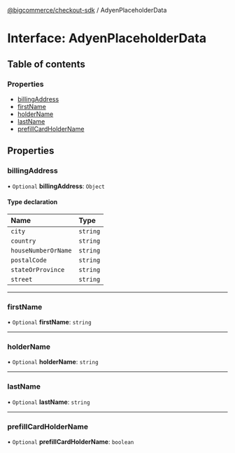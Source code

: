 [@bigcommerce/checkout-sdk](../README.md) / AdyenPlaceholderData

# Interface: AdyenPlaceholderData

## Table of contents

### Properties

- [billingAddress](AdyenPlaceholderData.md#billingaddress)
- [firstName](AdyenPlaceholderData.md#firstname)
- [holderName](AdyenPlaceholderData.md#holdername)
- [lastName](AdyenPlaceholderData.md#lastname)
- [prefillCardHolderName](AdyenPlaceholderData.md#prefillcardholdername)

## Properties

### billingAddress

• `Optional` **billingAddress**: `Object`

#### Type declaration

| Name | Type |
| :------ | :------ |
| `city` | `string` |
| `country` | `string` |
| `houseNumberOrName` | `string` |
| `postalCode` | `string` |
| `stateOrProvince` | `string` |
| `street` | `string` |

___

### firstName

• `Optional` **firstName**: `string`

___

### holderName

• `Optional` **holderName**: `string`

___

### lastName

• `Optional` **lastName**: `string`

___

### prefillCardHolderName

• `Optional` **prefillCardHolderName**: `boolean`
